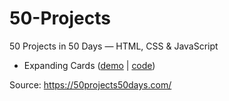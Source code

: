 # 50-Projects
50 Projects in 50 Days — HTML, CSS &amp; JavaScript

* Expanding Cards ([demo](https://zlobnikov.github.io/50-Projects/expanding-cards/) | [code](https://github.com/zlobnikov/50-Projects/tree/gh-pages/expanding-cards))  

Source: https://50projects50days.com/
